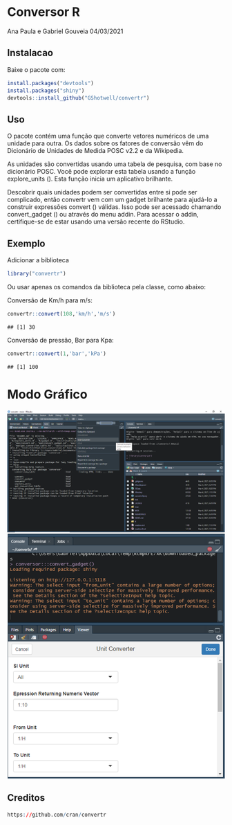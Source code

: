 Conversor R
================
Ana Paula e Gabriel Gouveia
04/03/2021

## Instalacao

Baixe o pacote com:

``` r
install.packages("devtools")
install.packages("shiny")
devtools::install_github("GShotwell/convertr")
```

## Uso

O pacote contém uma função que converte vetores numéricos de uma unidade
para outra. Os dados sobre os fatores de conversão vêm do Dicionário de
Unidades de Medida POSC v2.2 e da Wikipedia.

As unidades são convertidas usando uma tabela de pesquisa, com base no
dicionário POSC. Você pode explorar esta tabela usando a função
explore\_units (). Esta função inicia um aplicativo brilhante.

Descobrir quais unidades podem ser convertidas entre si pode ser
complicado, então convertr vem com um gadget brilhante para ajudá-lo a
construir expressões convert () válidas. Isso pode ser acessado chamando
convert\_gadget () ou através do menu addin. Para acessar o addin,
certifique-se de estar usando uma versão recente do RStudio.

## Exemplo

Adicionar a biblioteca

``` r
library("convertr")
```

Ou usar apenas os comandos da biblioteca pela classe, como abaixo:

Conversão de Km/h para m/s:

``` r
convertr::convert(108,'km/h','m/s')
```

    ## [1] 30

Conversão de pressão, Bar para Kpa:

``` r
convertr::convert(1,'bar','kPa')
```

    ## [1] 100

# Modo Gráfico

![Primeiro Passo](exemplo%201.png) ![Segundo Passo](exemplo%202.png)

## Creditos

``` r
https://github.com/cran/convertr
```
